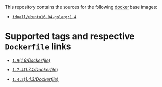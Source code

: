 This repository contains the sources for the following [docker](https://docker.io) base images:

- [`idoall/ubuntu16.04-golang:1.4`](https://hub.docker.com/r/idoall/ubuntu16.04-golang/)



# Supported tags and respective `Dockerfile` links

- [`1.9`(*1.9/Dockerfile*)](https://github.com/idoall/docker/blob/master/ubuntu16.04-golang/1.9/Dockerfile)

- [`1.7.4`(*1.7.4/Dockerfile*)](https://github.com/idoall/docker/blob/master/ubuntu16.04-golang/1.7.4/Dockerfile)

- [`1.4.3`(*1.4.3/Dockerfile*)](https://github.com/idoall/docker/blob/master/ubuntu16.04-golang/1.4/Dockerfile)

  ​

